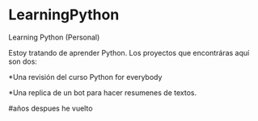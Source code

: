 # LearningPython
Learning Python (Personal)

Estoy tratando de aprender Python. Los proyectos que encontráras aquí son dos:
 
 *Una revisión del curso Python for everybody
 
 *Una replica de un bot para hacer resumenes de textos.

#años despues he vuelto
